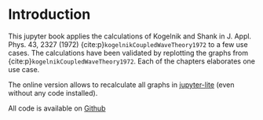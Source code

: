 # Introduction

This jupyter book applies the calculations of Kogelnik and Shank in J. Appl. Phys. 43, 2327 (1972) {cite:p}`kogelnikCoupledWaveTheory1972` to a few use cases. 
The calculations have been validated by replotting the graphs from {cite:p}`kogelnikCoupledWaveTheory1972`.
Each of the chapters elaborates one use case.

The online version allows to recalculate all graphs in [jupyter-lite](https://jangenoe.github.io/Coupled-Wave-Theory_DFB-Lasers/Lite) (even without any code installed).

All code is available on [Github](https://github.com/jangenoe/Coupled-Wave-Theory_DFB-Lasers)
